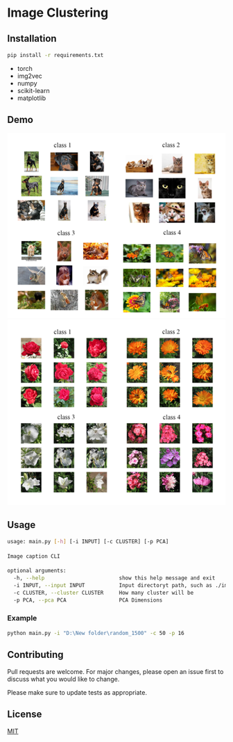 # Image Clustering

## Installation

```bash
pip install -r requirements.txt
```

- torch
- img2vec
- numpy
- scikit-learn
- matplotlib

## Demo

![animals](assets/animals.png)
![flowers](assets/flowers.png)

## Usage

```bash
usage: main.py [-h] [-i INPUT] [-c CLUSTER] [-p PCA]

Image caption CLI

optional arguments:
  -h, --help                        show this help message and exit
  -i INPUT, --input INPUT           Input directoryt path, such as ./images
  -c CLUSTER, --cluster CLUSTER     How many cluster will be
  -p PCA, --pca PCA                 PCA Dimensions
```

### Example

```bash
python main.py -i "D:\New folder\random_1500" -c 50 -p 16 
```

## Contributing

Pull requests are welcome. For major changes, please open an issue first
to discuss what you would like to change.

Please make sure to update tests as appropriate.

## License

[MIT](https://choosealicense.com/licenses/mit/)
